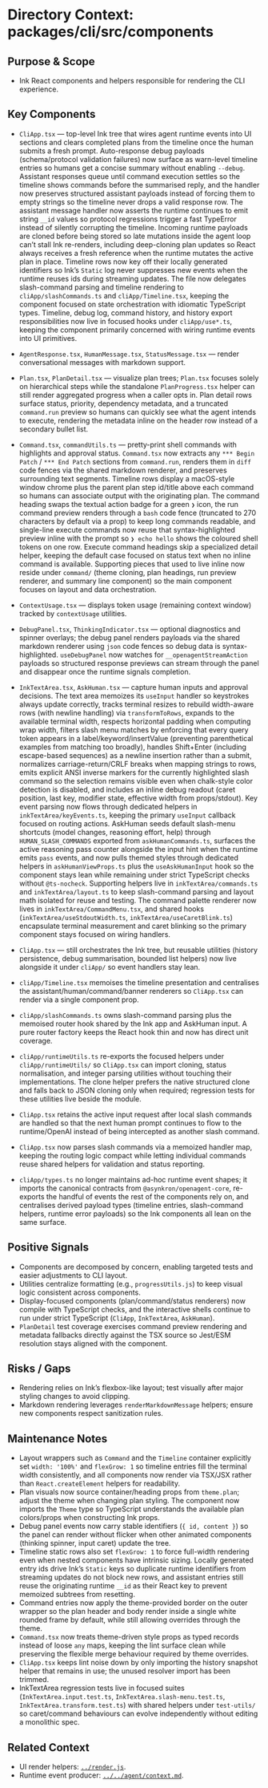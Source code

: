# Directory Context: packages/cli/src/components

## Purpose & Scope

- Ink React components and helpers responsible for rendering the CLI experience.

## Key Components

- `CliApp.tsx` — top-level Ink tree that wires agent runtime events into UI sections and clears completed plans from the timeline once the human submits a fresh prompt. Auto-response debug payloads (schema/protocol validation failures) now surface as warn-level timeline entries so humans get a concise summary without enabling `--debug`. Assistant responses queue until command execution settles so the timeline shows commands before the summarised reply, and the handler now preserves structured assistant payloads instead of forcing them to empty strings so the timeline never drops a valid response row. The assistant message handler now asserts the runtime continues to emit string `__id` values so protocol regressions trigger a fast TypeError instead of silently corrupting the timeline.
  Incoming runtime payloads are cloned before being stored so late mutations inside the agent loop can’t stall Ink re-renders, including deep-cloning plan updates so React always receives a fresh reference when the runtime mutates the active plan in place. Timeline rows now key off their locally generated identifiers so Ink’s `Static` log never suppresses new events when the runtime reuses ids during streaming updates. The file now delegates slash-command parsing and timeline rendering to `cliApp/slashCommands.ts` and `cliApp/Timeline.tsx`, keeping the component focused on state orchestration with idiomatic TypeScript types.
  Timeline, debug log, command history, and history export responsibilities now live in focused hooks under `cliApp/use*.ts`, keeping the component primarily concerned with wiring runtime events into UI primitives.
- `AgentResponse.tsx`, `HumanMessage.tsx`, `StatusMessage.tsx` — render conversational messages with markdown support.
- `Plan.tsx`, `PlanDetail.tsx` — visualize plan trees; `Plan.tsx` focuses solely on hierarchical steps while the standalone `PlanProgress.tsx` helper can still render aggregated progress when a caller opts in. Plan detail rows surface status, priority, dependency metadata, and a truncated `command.run` preview so humans can quickly see what the agent intends to execute, rendering the metadata inline on the header row instead of a secondary bullet list.
- `Command.tsx`, `commandUtils.ts` — pretty-print shell commands with highlights and approval status. `Command.tsx` now extracts any `*** Begin Patch` / `*** End Patch` sections from `command.run`, renders them in `diff` code fences via the shared markdown renderer, and preserves surrounding text segments. Timeline rows display a macOS-style window chrome plus the parent plan step id/title above each command so humans can associate output with the originating plan. The command heading swaps the textual action badge for a green `❯` icon, the run command preview renders through a `bash` code fence (truncated to 270 characters by default via a prop) to keep long commands readable, and single-line execute commands now reuse that syntax-highlighted preview inline with the prompt so `❯ echo hello` shows the coloured shell tokens on one row. Execute command headings skip a specialized detail helper, keeping the default case focused on status text when no inline command is available. Supporting pieces that used to live inline now reside under `command/` (theme cloning, plan headings, run preview renderer, and summary line component) so the main component focuses on layout and data orchestration.
- `ContextUsage.tsx` — displays token usage (remaining context window) tracked by `contextUsage` utilities.
- `DebugPanel.tsx`, `ThinkingIndicator.tsx` — optional diagnostics and spinner overlays; the debug panel renders payloads via the shared markdown renderer using `json` code fences so debug data is syntax-highlighted. `useDebugPanel` now watches for `__openagentStreamAction` payloads so structured response previews can stream through the panel and disappear once the runtime signals completion.
- `InkTextArea.tsx`, `AskHuman.tsx` — capture human inputs and approval decisions. The text area memoizes its `useInput` handler so keystrokes always update correctly, tracks terminal resizes to rebuild width-aware rows (with newline handling) via `transformToRows`, expands to the available terminal width, respects horizontal padding when computing wrap width, filters slash menu matches by enforcing that every query token appears in a label/keyword/insertValue (preventing parenthetical examples from matching too broadly), handles Shift+Enter (including escape-based sequences) as a newline insertion rather than a submit, normalizes carriage-return/CRLF breaks when mapping strings to rows, emits explicit ANSI inverse markers for the currently highlighted slash command so the selection remains visible even when chalk-style color detection is disabled, and includes an inline debug readout (caret position, last key, modifier state, effective width from props/stdout). Key event parsing now flows through dedicated helpers in `inkTextArea/keyEvents.ts`, keeping the primary `useInput` callback focused on routing actions. AskHuman seeds default slash-menu shortcuts (model changes, reasoning effort, help) through `HUMAN_SLASH_COMMANDS` exported from `askHumanCommands.ts`, surfaces the active reasoning pass counter alongside the input hint when the runtime emits `pass` events, and now pulls themed styles through dedicated helpers in `askHumanViewProps.ts` plus the `useAskHumanInput` hook so the component stays lean while remaining under strict TypeScript checks without `@ts-nocheck`. Supporting helpers live in `inkTextArea/commands.ts` and `inkTextArea/layout.ts` to keep slash-command parsing and layout math isolated for reuse and testing. The command palette renderer now lives in `inkTextArea/CommandMenu.tsx`, and shared hooks (`inkTextArea/useStdoutWidth.ts`, `inkTextArea/useCaretBlink.ts`) encapsulate terminal measurement and caret blinking so the primary component stays focused on wiring handlers.
- `CliApp.tsx` — still orchestrates the Ink tree, but reusable utilities (history persistence, debug summarisation, bounded list helpers) now live alongside it under `cliApp/` so event handlers stay lean.
- `cliApp/Timeline.tsx` memoises the timeline presentation and centralises the assistant/human/command/banner renderers so `CliApp.tsx` can render via a single component prop.
- `cliApp/slashCommands.ts` owns slash-command parsing plus the memoised router hook shared by the Ink app and AskHuman input. A pure router factory keeps the React hook thin and now has direct unit coverage.
- `cliApp/runtimeUtils.ts` re-exports the focused helpers under `cliApp/runtimeUtils/` so `CliApp.tsx` can import cloning, status normalisation, and integer parsing utilities without touching their implementations. The clone helper prefers the native structured clone and falls back to JSON cloning only when required; regression tests for these utilities live beside the module.

- `CliApp.tsx` retains the active input request after local slash commands are handled so that the next human prompt continues to flow to the runtime/OpenAI instead of being intercepted as another slash command.
- `CliApp.tsx` now parses slash commands via a memoized handler map, keeping the routing logic compact while letting individual commands reuse shared helpers for validation and status reporting.
- `cliApp/types.ts` no longer maintains ad-hoc runtime event shapes; it imports the canonical contracts from `@asynkron/openagent-core`, re-exports the handful of events the rest of the components rely on, and centralises derived payload types (timeline entries, slash-command helpers, runtime error payloads) so the Ink components all lean on the same surface.

## Positive Signals

- Components are decomposed by concern, enabling targeted tests and easier adjustments to CLI layout.
- Utilities centralize formatting (e.g., `progressUtils.js`) to keep visual logic consistent across components.
- Display-focused components (plan/command/status renderers) now compile with TypeScript checks, and the interactive shells continue to run under strict TypeScript (`CliApp`, `InkTextArea`, `AskHuman`).
- `PlanDetail` test coverage exercises command preview rendering and metadata fallbacks directly against the TSX source so Jest/ESM resolution stays aligned with the component.

## Risks / Gaps

- Rendering relies on Ink’s flexbox-like layout; test visually after major styling changes to avoid clipping.
- Markdown rendering leverages `renderMarkdownMessage` helpers; ensure new components respect sanitization rules.

## Maintenance Notes

- Layout wrappers such as `Command` and the `Timeline` container explicitly set `width: '100%'` and `flexGrow: 1`
  so timeline entries fill the terminal width consistently, and all components now render via TSX/JSX rather than
  `React.createElement` helpers for readability.
- Plan visuals now source container/heading props from `theme.plan`; adjust the theme when changing plan styling. The component now imports the `Theme` type so TypeScript understands the available plan colors/props when constructing Ink props.
- Debug panel events now carry stable identifiers (`{ id, content }`) so the panel can render without flicker when
  other animated components (thinking spinner, input caret) update the tree.
- Timeline static rows also set `flexGrow: 1` to force full-width rendering even when nested components have
  intrinsic sizing. Locally generated entry ids drive Ink’s `Static` keys so duplicate runtime identifiers from
  streaming updates do not block new rows, and assistant entries still reuse the originating runtime `__id`
  as their React key to prevent memoized subtrees from resetting.
- Command entries now apply the theme-provided border on the outer wrapper so the plan header and body
  render inside a single white rounded frame by default, while still allowing overrides through the theme.
- `Command.tsx` now treats theme-driven style props as typed records instead of loose `any` maps, keeping the lint
  surface clean while preserving the flexible merge behaviour required by theme overrides.
- `CliApp.tsx` keeps lint noise down by only importing the history snapshot helper that remains in use; the unused
  resolver import has been trimmed.
- InkTextArea regression tests live in focused suites (`InkTextArea.input.test.ts`, `InkTextArea.slash-menu.test.ts`,
  `InkTextArea.transform.test.ts`) with shared helpers under `test-utils/` so caret/command behaviours can evolve
  independently without editing a monolithic spec.

## Related Context

- UI render helpers: [`../render.js`](../render.js).
- Runtime event producer: [`../../agent/context.md`](../../agent/context.md).
